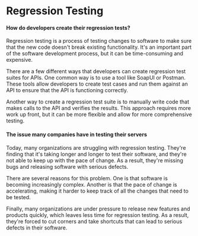 # Regression Testing

#### How do developers create their regression tests?

Regression testing is a process of testing changes to software to make sure that the new code doesn't break existing functionality. It's an important part of the software development process, but it can be time-consuming and expensive.

There are a few different ways that developers can create regression test suites for APIs. One common way is to use a tool like SoapUI or Postman. These tools allow developers to create test cases and run them against an API to ensure that the API is functioning correctly.

Another way to create a regression test suite is to manually write code that makes calls to the API and verifies the results. This approach requires more work up front, but it can be more flexible and allow for more comprehensive testing.

#### The issue many companies have in testing their servers

Today, many organizations are struggling with regression testing. They're finding that it's taking longer and longer to test their software, and they're not able to keep up with the pace of change. As a result, they're missing bugs and releasing software with serious defects.

There are several reasons for this problem. One is that software is becoming increasingly complex. Another is that the pace of change is accelerating, making it harder to keep track of all the changes that need to be tested.

Finally, many organizations are under pressure to release new features and products quickly, which leaves less time for regression testing. As a result, they're forced to cut corners and take shortcuts that can lead to serious defects in their software.
